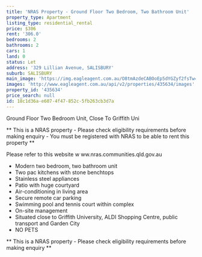 ```yaml
---
title: 'NRAS Property - Ground Floor Two Bedroom, Two Bathroom Unit'
property_type: Apartment
listing_type: residential_rental
price: $306
rent: '306.0'
bedrooms: 2
bathrooms: 2
cars: 1
land: 0
status: Let
address: '329 Lillian Avenue, SALISBURY'
suburb: SALISBURY
main_image: 'https://img.eagleagent.com.au/O8tmAzdeCABOoEp5dYGZyf2fsTw=/1280x854/smart/https://s3-us-west-2.amazonaws.com/eagleagent-orig/images/6826284/416336929-image-M.jpg'
images: 'http://www.eagleagent.com.au/api/v2/properties/435634/images'
property_id: '435634'
price_search: null
id: 18c1d36a-e607-4f47-852c-5fb263cb3d7a
---
```

Ground Floor Two Bedroom Unit, Close To Griffith Uni

** This is a NRAS property - Please check eligibility requirements before making enquiry - You must be registered with NRAS to be able to rent this property **

Please refer to this website
w ww.nras.communities.qld.gov.au

* Modern two bedroom, two bathroom unit
* Two pac kitchens with stone benchtops
* Stainless steel appliances
* Patio with huge courtyard
* Air-conditioning in living area
* Secure remote car parking
* Swimming pool and tennis court within complex
* On-site management
* Situated close to Griffith University, ALDI Shopping Centre, public transport and Garden City
* NO PETS

** This is a NRAS property - Please check eligibility requirements before making enquiry **